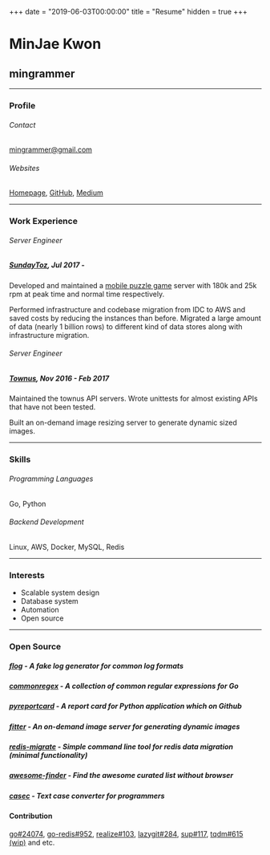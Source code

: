 +++
date = "2019-06-03T00:00:00"
title = "Resume"
hidden = true
+++

# MinJae Kwon

## mingrammer

---

### Profile

###### Contact

[mingrammer@gmail.com](mingrammer@gmail.com)

###### Websites

[Homepage](https://mingrammer.com), [GitHub](https://github.com/mingrammer), [Medium](https://medium.com/@mingrammer)

---

### Work Experience

###### Server Engineer
##### [SundayToz](http://corp.sundaytoz.com/), Jul 2017 -

Developed and maintained a [mobile puzzle game](http://corp.sundaytoz.com/sachunsung-) server with 180k and 25k rpm at peak time and normal time respectively.

Performed infrastructure and codebase migration from IDC to AWS and saved costs by reducing the instances than before. Migrated a large amount of data (nearly 1 billion rows) to different kind of data stores along with infrastructure migration.

###### Server Engineer
##### [Townus](https://www.townus.co.kr/), Nov 2016 - Feb 2017

Maintained the townus API servers. Wrote unittests for almost existing APIs that have not been tested.

Built an on-demand image resizing server to generate dynamic sized images.

---

### Skills

###### Programming Languages
    
Go, Python

###### Backend Development

Linux, AWS, Docker, MySQL, Redis

---

### Interests

- Scalable system design
- Database system
- Automation
- Open source

---

### Open Source

##### [flog](https://github.com/mingrammer/flog) - A fake log generator for common log formats
##### [commonregex](https://github.com/mingrammer/commonregex) - A collection of common regular expressions for Go
##### [pyreportcard](https://github.com/mingrammer/pyreportcard) - A report card for Python application which on Github
##### [fitter](https://github.com/mingrammer/fitter) - An on-demand image server for generating dynamic images
##### [redis-migrate](https://github.com/mingrammer/redis-migrate) - Simple command line tool for redis data migration (minimal functionality)
##### [awesome-finder](https://github.com/mingrammer/awesome-finder) - Find the awesome curated list without browser
##### [casec](https://github.com/mingrammer/casec) - Text case converter for programmers

#### Contribution

[go#24074](https://github.com/golang/go/pull/24074), [go-redis#952](https://github.com/go-redis/redis/pull/952), [realize#103](https://github.com/oxequa/realize/pull/103), [lazygit#284](https://github.com/jesseduffield/lazygit/pull/284), [sup#117](https://github.com/pressly/sup/pull/117), [tqdm#615 (wip)](https://github.com/tqdm/tqdm/pull/615) and etc.